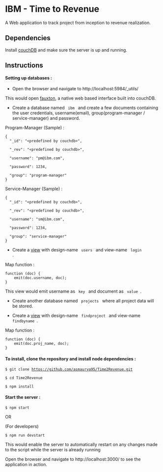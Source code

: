 # IBM - Time to Revenue

A Web application to track project from inception to revenue realization.

## Dependencies

Install [couchDB](https://couchdb.apache.org/) and make sure the server is up and running.

## Instructions

#### Setting up databases :

- Open the browser and navigate to http://localhost:5984/_utils/

This would open [fauxton](https://couchdb.apache.org/fauxton-visual-guide/index.html), a native web based interface built into couchDB.

- Create a database named <code> ibm </code> and create a few documents containing the user credentials, username(email), group(program-manager / service-manager) and password.

Program-Manager (Sample) :
```
{  
  "_id": "<predefined by couchdb>",

  "_rev": "<predefined by couchdb>",

  "username": "pm@ibm.com",

  "password": 1234,

  "group": "program-manager"
}
```

Service-Manager (Sample) :
```
{  
  "_id": "<predefined by couchdb>",

  "_rev": "<predefined by couchdb>",

  "username": "sm@ibm.com",

  "password": 1234,

  "group": "service-manager"
}
```
- Create a [view](http://docs.couchdb.org/en/2.1.1/ddocs/views/intro.html) with design-name <code> users </code> and view-name <code> login </code>.

Map function :

```
function (doc) {
    emit(doc.username, doc);
}
```
This view would emit username as <code> key </code> and document as <code> value </code>.

- Create another database named <code> projects </code> where all project data will be stored.

- Create a [view](http://docs.couchdb.org/en/2.1.1/ddocs/views/intro.html) with design-name <code> findproject </code> and view-name <code> findbyname </code>.

Map function :

```
function (doc) {
    emit(doc.proj_name, doc);
}
```

#### To install, clone the repository and install node dependencies :

<code>$ git clone https://github.com/asmaurya95/Time2Revenue.git </code>

<code>$ cd Time2Revenue</code>

<code>$ npm install</code>

#### Start the server :

<code>$ npm start</code>

OR

(For developers)

<code>$ npm run devstart</code>

This would enable the server to automatically restart on any changes made to the script while the server is already running

Open the browser and navigate to http://localhost:3000/ to see the application in action.
